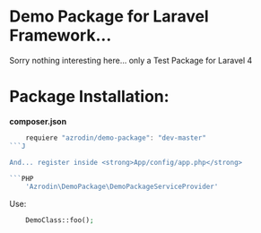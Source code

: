 Demo Package for Laravel Framework...
=====================================

Sorry nothing interesting here... only a Test Package for Laravel 4

Package Installation:
=====================

<strong>composer.json</strong>

```JavaScript
	requiere "azrodin/demo-package": "dev-master"
```J

And... register inside <strong>App/config/app.php</strong>

```PHP
	'Azrodin\DemoPackage\DemoPackageServiceProvider'
```

Use:

```PHP
	DemoClass::foo();
```
